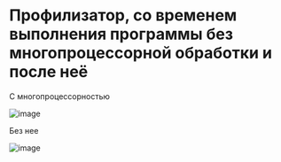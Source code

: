 # Профилизатор, со временем выполнения программы без многопроцессорной обработки и после неё

С многопроцессорностью

![image](https://user-images.githubusercontent.com/98395436/209965661-fe674d6a-462c-48a9-85c8-780fb5455abb.png)

Без нее

![image](https://user-images.githubusercontent.com/98395436/209966026-b8962469-26e3-4066-811f-479628e7f295.png)
